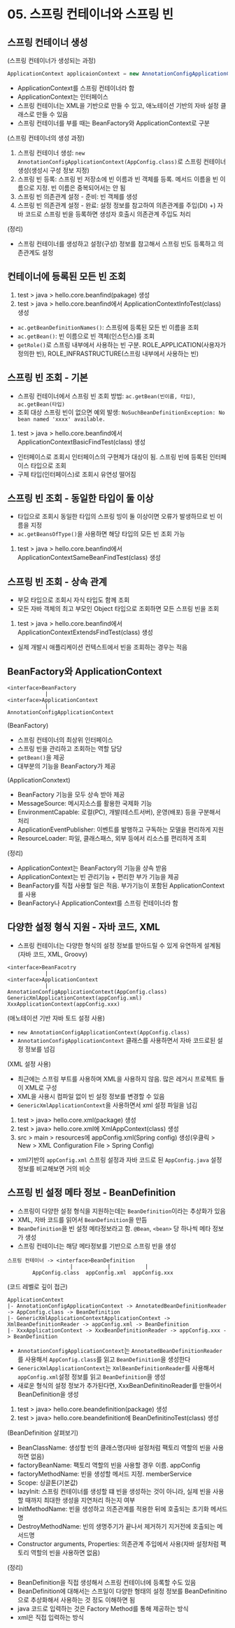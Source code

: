 # 05. 스프링 컨테이너와 스프링 빈

## 스프링 컨테이너 생성
(스프링 컨테이너가 생성되는 과정)

```java
ApplicationContext applicaionContext = new AnnotationConfigApplicationContext(AppConfig.class);
```
- ApplicationContext를 스프링 컨테이너라 함
- ApplicationContext는 인터페이스
- 스프링 컨테이너는 XML을 기반으로 만들 수 있고, 애노테이션 기반의 자바 설정 클래스로 만들 수 있음
- 스프링 컨테이너를 부를 때는 BeanFactory와 ApplicationContext로 구분

(스프링 컨테이너의 생성 과정)
1) 스프링 컨테이너 생성: `new AnnotationConfigApplicationContext(AppConfig.class)`로 스프링 컨테이너 생성(생성시 구성 정보 지정)
2) 스프링 빈 등록: 스프링 빈 저장소에 빈 이름과 빈 객체를 등록. 메서드 이름을 빈 이름으로 지정. 빈 이름은 중복되어서는 안 됨
3) 스프링 빈 의존관계 설정 - 준비: 빈 객체를 생성
4) 스프링 빈 의존관계 설정 - 완료: 설정 정보를 참고하여 의존관계를 주입(DI)
+) 자바 코드로 스프링 빈을 등록하면 생성자 호출시 의존관계 주입도 처리

(정리)
- 스프링 컨테이너를 생성하고 설정(구성) 정보를 참고해서 스프링 빈도 등록하고 의존관계도 설정

## 컨테이너에 등록된 모든 빈 조회
1) test > java > hello.core.beanfind(pakage) 생성
2) test > java > hello.core.beanfind에서 ApplicationContextInfoTest(class) 생성
- `ac.getBeanDefinitionNames()`: 스프링에 등록된 모든 빈 이름을 조회
- `ac.getBean()`: 빈 이름으로 빈 객체(인스턴스)를 조회
- `getRole()`로 스프링 내부에서 사용하는 빈 구분. ROLE_APPLICATION(사용자가 정의한 빈), ROLE_INFRASTRUCTURE(스프링 내부에서 사용하는 빈)

## 스프링 빈 조회 - 기본
- 스프링 컨테이너에서 스프링 빈 조회 방법: `ac.getBean(빈이름, 타입)`, `ac.getBean(타입)`
- 조회 대상 스프링 빈이 없으면 예외 발생: `NoSuchBeanDefinitionException: No bean named 'xxxx' available.`
1) test > java > hello.core.beanfind에서 ApplicationContextBasicFindTest(class) 생성
- 인터페이스로 조회시 인터페이스의 구현체가 대상이 됨. 스프링 빈에 등록된 인터페이스 타입으로 조회
- 구체 타입(인터페이스)로 조회시 유연성 떨어짐


## 스프링 빈 조회 - 동일한 타입이 둘 이상
- 타입으로 조회시 동일한 타입의 스프링 빙이 둘 이상이면 오류가 발생하므로 빈 이름을 지정
- `ac.getBeansOfType()`을 사용하면 해당 타입의 모든 빈 조회 가능
1) test > java > hello.core.beanfind에서 ApplicationContextSameBeanFindTest(class) 생성


## 스프링 빈 조회 - 상속 관계
- 부모 타입으로 조회시 자식 타입도 함께 조회
- 모든 자바 객체의 최고 부모인 Object 타입으로 조회하면 모든 스프링 빈을 조회
1) test > java > hello.core.beanfind에서 ApplicationContextExtendsFindTest(class) 생성
- 실제 개발시 애플리케이션 컨텍스트에서 빈을 조회하는 경우는 적음

## BeanFactory와 ApplicationContext

```
<interface>BeanFactory
            |
<interface>ApplicationContext
            |
AnnotationConfigApplicationContext
```

(BeanFactory)
- 스프링 컨테이너의 최상위 인터페이스
- 스프링 빈을 관리하고 조회하는 역할 담당
- `getBean()`을 제공
- 대부분의 기능을 BeanFactory가 제공

(ApplicationConxtext)
- BeanFactory 기능을 모두 상속 받아 제공
- MessageSource: 메시지소스를 활용한 국제화 기능
- EnvironmentCapable: 로컬(PC), 개발(테스트서버), 운영(배포) 등을 구분해서 처리
- ApplicationEventPublisher: 이벤트를 발행하고 구독하는 모델을 편리하게 지원
- ResourceLoader: 파일, 클래스패스, 외부 등에서 리소스를 편리하게 조회

(정리)
- ApplicationContext는 BeanFactory의 기능을 상속 받음
- ApplicationContext는 빈 관리기능 + 편리한 부가 기능을 제공
- BeanFactory를 직접 사용할 일은 적음. 부가기능이 포함된 ApplicationContext를 사용
- BeanFactory나 ApplicationContext를 스프링 컨테이너라 함

## 다양한 설정 형식 지원 - 자바 코드, XML
- 스프링 컨테이너는 다양한 형식의 설정 정보를 받아드릴 수 있게 유연하게 설계됨(자바 코드, XML, Groovy)

```
<interface>BeanFacotry
            |
<interface>ApplicationContext
            |
AnnotationConfigApplicationContext(AppConfig.class)
GenericXmlApplicationContext(appConfig.xml)
XxxApplicationContext(appConfig.xxx)
```

(애노테이션 기반 자바 토드 설정 사용)
- `new AnnotationConfigApplicationContext(AppConfig.class)`
- `AnnotationConfigApplicationContext` 클래스를 사용하면서 자바 코드로된 설정 정보를 넘김

(XML 설정 사용)
- 최근에는 스프링 부트를 사용하며 XML을 사용하지 않음. 많은 레거시 프로젝트 들이 XML로 구성
- XML을 사용시 컴파일 없이 빈 설정 정보를 변경할 수 있음
- `GenericXmlApplicationContext`을 사용하면서 xml 설정 파일을 넘김
1) test > java> hello.core.xml(package) 생성
2) test > java> hello.core.xml에 XmlAppContext(class) 생성
3) src > main > resources에 appConfig.xml(Spring config) 생성(우클릭 > New > XML Configuration File > Spring Config)
- xml기반의 `appConfig.xml` 스프링 설정과 자바 코드로 된 `AppConfig.java` 설정 정보를 비교해보면 거의 비슷

## 스프링 빈 설정 메타 정보 - BeanDefinition
- 스프링이 다양한 설정 형식을 지원하는데는 `BeanDefinition`이라는 추상화가 있음
- XML, 자바 코드를 읽어서 `BeanDefinition`을 만듬
- `BeanDefinition`을 빈 설정 메타정보라고 함. `@Bean`, `<bean>` 당 하나씩 메타 정보가 생성
- 스프링 컨테이너는 해당 메타정보를 기반으로 스프링 빈을 생성

```
스프링 컨테이너 -> <interface>BeanDefinition
                    |           |           |
        AppConfig.class  appConfig.xml  appConfig.xxx
```

(코드 레벨로 깊이 접근)
```
ApplicationContext
|- AnnotationConfigApplicationContext -> AnnotatedBeanDefinitionReader -> AppConfig.class -> BeanDefinition
|- GenericXmlApplicationContextApplicationContext -> XmlBeanDefinitionReader -> appConfig.xml -> BeanDefinition
|- XxxApplicationContext -> XxxBeanDefinitionReader -> appConfig.xxx -> BeanDefinition
```
- `AnnotationConfigApplicationContext`는 `AnnotatedBeanDefinitionReader`를 사용해서 `AppConfig.class`를 읽고 `BeanDefinition`을 생성한다
- `GenericXmlApplicationContext`는 `XmlBeanDefinitionReader`를 사용해서 `appConfig.xml`설정 정보를 읽고 `BeanDefinition`을 생성
- 새로운 형식의 설정 정보가 추가된다면, XxxBeanDefinitinoReader를 만들어서 BeanDefinition을 생성

1) test > java> hello.core.beandefinition(package) 생성
2) test > java> hello.core.beandefinition에 BeanDefinitinoTest(class) 생성

(BeanDefinition 살펴보기)
- BeanClassName: 생성할 빈의 클래스명(자바 설정처럼 팩토리 역할의 빈을 사용하면 없음)
- factoryBeanName: 팩토리 역할의 빈을 사용할 경우 이름. appConfig
- factoryMethodName: 빈을 생성할 메서드 지정. memberService
- Scope: 싱글톤(기본값)
- lazyInit: 스프링 컨테이너를 생성할 떄 빈을 생성하는 것이 아니라, 실제 빈을 사용할 때까지 최대한 생성을 지연처리 하는지 여부
- InitMethodName: 빈을 생성하고 의존관계를 적용한 뒤에 호출되는 초기화 메서드명
- DestroyMethodName: 빈의 생명주기가 끝나서 제거하기 지거전에 호출되는 메서드명
- Constructor arguments, Properties: 의존관계 주입에서 사용(자바 설정처럼 팩토리 역할의 빈을 사용하면 없음)

(정리)
- BeanDefinition을 직접 생성해서 스프링 컨테이너에 등록할 수도 있음
- BeanDefinition에 대해서는 스프일이 다양한 형태의 설정 정보를 BeanDefinitino으로 추상화해서 사용하는 것 정도 이해하면 됨
- java 코드로 입력하는 것은 Factory Method를 통해 제공하는 방식
- xml은 직접 입력하는 방식
